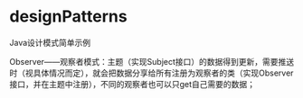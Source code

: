 # designPatterns
Java设计模式简单示例

Observer——观察者模式：主题（实现Subject接口）的数据得到更新，需要推送时（视具体情况而定），就会把数据分享给所有注册为观察者的类（实现Observer接口，并在主题中注册），不同的观察者也可以只get自己需要的数据；
    
